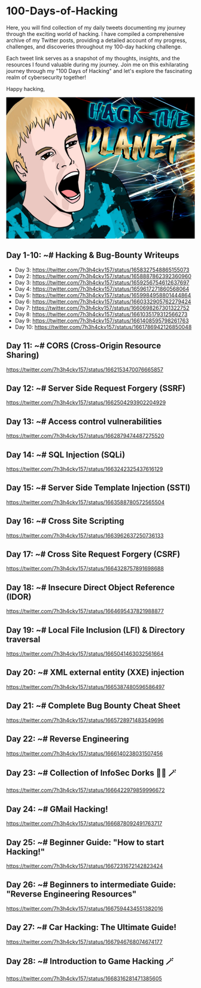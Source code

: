 # 100-Days-of-Hacking

Here, you will find collection of my daily tweets documenting my journey through the exciting world of hacking. 
I have compiled a comprehensive archive of my Twitter posts, providing a detailed account of my progress, challenges, and discoveries throughout my 100-day hacking challenge. 

Each tweet link serves as a snapshot of my thoughts, insights, and the resources I found valuable during my journey. Join me on this exhilarating journey through my "100 Days of Hacking" and let's explore the fascinating realm of cybersecurity together!

Happy hacking,

<img src="https://github.com/7h3h4ckv157/100-Days-of-Hacking/blob/main/Hack.jpg">


## Day 1-10: ~# Hacking & Bug-Bounty Writeups 

- Day 3:  https://twitter.com/7h3h4ckv157/status/1658327548865155073
- Day 2:  https://twitter.com/7h3h4ckv157/status/1658887862392360960
- Day 3:  https://twitter.com/7h3h4ckv157/status/1659256754612637697
- Day 4:  https://twitter.com/7h3h4ckv157/status/1659617271860568064
- Day 5:  https://twitter.com/7h3h4ckv157/status/1659984958801444864
- Day 6:  https://twitter.com/7h3h4ckv157/status/1660332905762279424
- Day 7:  https://twitter.com/7h3h4ckv157/status/1660698267301322752
- Day 8:  https://twitter.com/7h3h4ckv157/status/1661035179312566273
- Day 9:  https://twitter.com/7h3h4ckv157/status/1661408595798261763
- Day 10: https://twitter.com/7h3h4ckv157/status/1661786942126850048

## Day 11: ~# CORS (Cross-Origin Resource Sharing)

   https://twitter.com/7h3h4ckv157/status/1662153470076665857
  
## Day 12: ~# Server Side Request Forgery (SSRF)

   https://twitter.com/7h3h4ckv157/status/1662504293902204929

## Day 13: ~# Access control vulnerabilities

   https://twitter.com/7h3h4ckv157/status/1662879474487275520

## Day 14:  ~# SQL Injection (SQLi)

   https://twitter.com/7h3h4ckv157/status/1663242325437616129

## Day 15:  ~#  Server Side Template Injection (SSTI) 

   https://twitter.com/7h3h4ckv157/status/1663588780572565504

## Day 16: ~#  Cross Site Scripting

   https://twitter.com/7h3h4ckv157/status/1663962637250736133

## Day 17: ~# Cross Site Request Forgery (CSRF)

   https://twitter.com/7h3h4ckv157/status/1664328757891698688

## Day 18: ~# Insecure Direct Object Reference (IDOR)

   https://twitter.com/7h3h4ckv157/status/1664695437821988877

## Day 19: ~# Local File Inclusion (LFI) & Directory traversal 

   https://twitter.com/7h3h4ckv157/status/1665041463032561664

## Day 20: ~# XML external entity (XXE) injection

   https://twitter.com/7h3h4ckv157/status/1665387480596586497

## Day 21: ~# Complete Bug Bounty Cheat Sheet 

   https://twitter.com/7h3h4ckv157/status/1665728971483549696

## Day 22: ~# Reverse Engineering 

   https://twitter.com/7h3h4ckv157/status/1666140238031507456

## Day 23: ~# Collection of InfoSec Dorks 🧑‍💻 🪄

   https://twitter.com/7h3h4ckv157/status/1666422979859996672

## Day 24: ~# GMail Hacking!

   https://twitter.com/7h3h4ckv157/status/1666878092491763717

## Day 25: ~# Beginner Guide: "How to start Hacking!" 

   https://twitter.com/7h3h4ckv157/status/1667231672142823424

## Day 26:  ~# Beginners to intermediate Guide: "Reverse Engineering Resources"

   https://twitter.com/7h3h4ckv157/status/1667594434551382016

## Day 27: ~# Car Hacking: The Ultimate Guide!

   https://twitter.com/7h3h4ckv157/status/1667946768074674177

## Day 28: ~# Introduction to Game Hacking 🪄

   https://twitter.com/7h3h4ckv157/status/1668316281471385605














  













